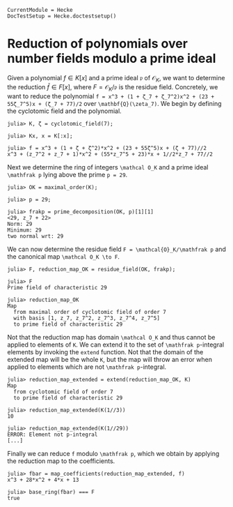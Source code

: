 ```@meta
CurrentModule = Hecke
DocTestSetup = Hecke.doctestsetup()
```
# Reduction of polynomials over number fields modulo a prime ideal

Given a polynomial $f \in K[x]$ and a prime ideal $\mathfrak p$ of $\mathcal O_K$,
we want to determine the reduction $\bar f \in F[x]$, where $F = \mathcal O_K/\mathfrak p$
is the residue field.
Concretely, we want to reduce the polynomial
``f = x^3 + (1 + ζ_7 + ζ_7^2)x^2 + (23 + 55ζ_7^5)x + (ζ_7 + 77)/2``
over ``\mathbf{Q}(\zeta_7)``.
We begin by defining the cyclotomic field and the polynomial.

```jldoctest 1
julia> K, ζ = cyclotomic_field(7);

julia> Kx, x = K[:x];

julia> f = x^3 + (1 + ζ + ζ^2)*x^2 + (23 + 55ζ^5)x + (ζ + 77)//2
x^3 + (z_7^2 + z_7 + 1)*x^2 + (55*z_7^5 + 23)*x + 1//2*z_7 + 77//2
```

Next we determine the ring of integers ``\mathcal O_K`` and a prime ideal
``\mathfrak p`` lying above the prime ``p = 29``.

```jldoctest 1
julia> OK = maximal_order(K);

julia> p = 29;

julia> frakp = prime_decomposition(OK, p)[1][1]
<29, z_7 + 22>
Norm: 29
Minimum: 29
two normal wrt: 29
```

We can now determine the residue field ``F = \mathcal{O}_K/\mathfrak p`` and
the canonical map ``\mathcal O_K \to F``.

```jldoctest 1
julia> F, reduction_map_OK = residue_field(OK, frakp);

julia> F
Prime field of characteristic 29

julia> reduction_map_OK
Map
  from maximal order of cyclotomic field of order 7
  with basis [1, z_7, z_7^2, z_7^3, z_7^4, z_7^5]
  to prime field of characteristic 29
```

Not that the reduction map has domain ``\mathcal O_K`` and thus cannot be applied
to elements of ``K``. We can extend it to the set of ``\mathfrak p``-integral elements
by invoking the `extend` function.
Not that the domain of the extended map will be the whole ``K``, but the map
will throw an error when applied to elements which are not ``\mathfrak p``-integral.

```jldoctest 1
julia> reduction_map_extended = extend(reduction_map_OK, K)
Map
  from cyclotomic field of order 7
  to prime field of characteristic 29

julia> reduction_map_extended(K(1//3))
10

julia> reduction_map_extended(K(1//29))
ERROR: Element not p-integral
[...]
```

Finally we can reduce ``f`` modulo ``\mathfrak p``, which we obtain by applying
the reduction map to the coefficients.

```jldoctest 1
julia> fbar = map_coefficients(reduction_map_extended, f)
x^3 + 28*x^2 + 4*x + 13

julia> base_ring(fbar) === F
true
```

